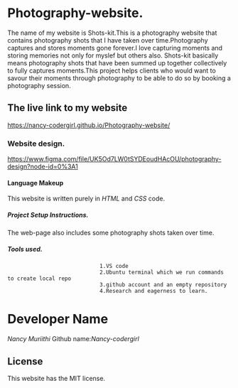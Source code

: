# Photography-website.

The name of my website is Shots-kit.This is a photography website that contains photography shots that I have taken over time.Photography captures and stores moments gone forever.I love capturing moments and storing memories not only for myslef but others also.
Shots-kit basically means photography shots that have been summed up together collectively to fully captures moments.This project helps clients who would want to savour their moments through photography to be able to do so by booking a photography session.


## The live link to my website
https://nancy-codergirl.github.io/Photography-website/

### Website design.
https://www.figma.com/file/UK5Od7LW0tSYDEoudHAcOU/photography-design?node-id=0%3A1


#### Language Makeup
This website is written purely in *HTML* and *CSS* code.

##### Project Setup Instructions.
The web-page also includes some photography shots taken over time.

##### Tools used.
                                 1.VS code
                                 2.Ubuntu terminal which we run commands to create local repo
                                 3.github account and an empty repository
                                 4.Research and eagerness to learn.
# Developer Name
*Nancy Muriithi*
Github name:*Nancy-codergirl*



## License 
This website has the MIT license.


